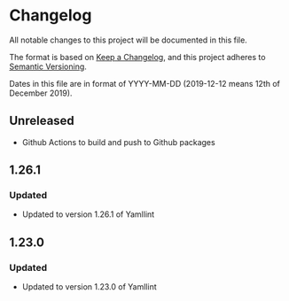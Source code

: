 # Changelog

All notable changes to this project will be documented in this file.

The format is based on [Keep a Changelog](https://keepachangelog.com/en/1.0.0/),
and this project adheres to [Semantic Versioning](https://semver.org/spec/v2).

Dates in this file are in format of YYYY-MM-DD (2019-12-12 means 12th of December 2019).


## Unreleased

* Github Actions to build and push to Github packages

## 1.26.1

### Updated

* Updated to version 1.26.1 of Yamllint

## 1.23.0

### Updated

* Updated to version 1.23.0 of Yamllint
